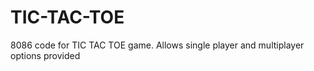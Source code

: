 # TIC-TAC-TOE
8086 code for TIC TAC TOE game. Allows single player and multiplayer options provided
